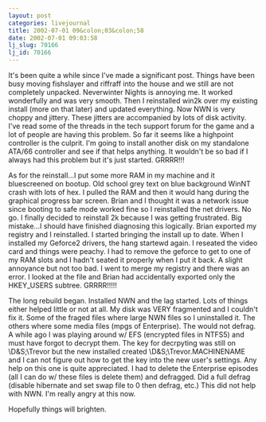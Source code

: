 ```yaml
---
layout: post
categories: livejournal
title: 2002-07-01 09&colon;03&colon;58
date: 2002-07-01 09:03:58
lj_slug: 70166
lj_id: 70166
---
```

It's been quite a while since I've made a significant post. Things have been busy moving fishslayer and riffraff into the house and we still are not completely unpacked. Neverwinter Nights is annoying me. It worked wonderfully and was very smooth. Then I reinstalled win2k over my existing install (more on that later) and updated everything. Now NWN is very choppy and jittery. These jitters are accompanied by lots of disk activity. I've read some of the threads in the tech support forum for the game and a lot of people are having this problem. So far it seems like a highpoint controller is the culprit. I'm going to install another disk on my standalone ATA/66 controller and see if that helps anything. It wouldn't be so bad if I always had this problem but it's just started. GRRRR!!!  



As for the reinstall...I put some more RAM in my machine and it bluescreened on bootup. Old school grey text on blue background WinNT crash with lots of hex. I pulled the RAM and then it would hang during the graphical progress bar screen. Brian and I thought it was a network issue since booting to safe mode worked fine so I reinstalled the net drivers. No go. I finally decided to reinstall 2k because I was getting frustrated. Big mistake...I should have finished diagnosing this logically. Brian exported my registry and I reinstalled. I started bringing the install up to date. When I installed my Geforce2 drivers, the hang startewd again. I reseated the video card and things were peachy. I had to remove the geforce to get to one of my RAM slots and I hadn't seated it properly when I put it back. A slight annoyance but not too bad. I went to merge my registry and there was an error. I looked at the file and Brian had accidentally exported only the HKEY_USERS subtree. GRRRR!!!!!  



The long rebuild began. Installed NWN and the lag started. Lots of things either helped little or not at all. My disk was VERY fragmented and I couldn't fix it. Some of the fraged files where large NWN files so I uninstalled it. The others where some media files (mpgs of Enterprise). The would not defrag. A while ago I was playing around w/ EFS (encrypted files in NTFS5) and must have forgot to decrypt them. The key for decrpyting was still on \D&amp;S;\Trevor but the new installed created \D&amp;S;\Trevor.MACHINENAME and I can not figure out how to get the key into the new user's settings. Any help on this one is quite appreciated. I had to delete the Enterprise episodes (all I can do w/ these files is delete them) and defragged. Did a full defrag (disable hibernate and set swap file to 0 then defrag, etc.) This did not help with NWN. I'm really angry at this now.  



Hopefully things will brighten.
